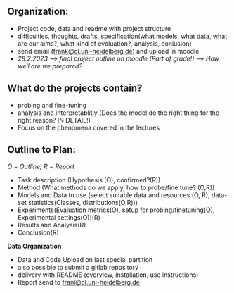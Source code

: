 __Organization__:
-
  - Project code, data and readme with project structure
  - difficulties, thoughts, drafts, specification(what models, what data, what are our aims?, what kind of evaluation?, analysis, conlusion)
  - send email (frank@cl.uni-heidelberg.de) and upload in moodle
  - _28.2.2023 --> final project outline on moodle (Part of grade!) --> How well are we prepared?_
 
 __What do the projects contain?__
 -
 - probing and fine-tuning
 - analysis and interpretablitiy (Does the model do the right thing for the right reason? IN DETAIL!)
 - Focus on the phenomena covered in the lectures
 
 __Outline to Plan__:
 -
 *O = Outline, R = Report*
  - Task description (Hypothesis (O), confirmed?(R))
  - Method (What methods do we apply, how to probe/fine tune? (O,R))
  - Models and Data to use (select suitable data and resources (O, R), data-set statistics(Classes, distributions(O,R)))
  - Experiments(Evaluation metrics(O), setup for probing/finetuning(O), Experimental settings(O))(R)
  - Results and Analysis(R)
  - Conclusion(R) 
 
 __Data Organization__

- Data and Code Upload on last special partition
- also possible to submit a gitlab repository
- delivery with README (overview, installation, use instructions)
- Report send to franl@cl.uni-heidelberg.de
